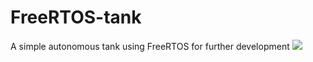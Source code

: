 # FreeRTOS-tank #
A simple autonomous tank using FreeRTOS for further development
![](FreeRTOS.gif)
